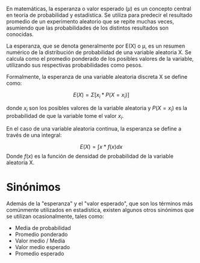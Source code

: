 En matemáticas, la esperanza o valor esperado ($\mu$) es un concepto central en teoría de probabilidad y estadística. Se utiliza para predecir el resultado promedio de un experimento aleatorio que se repite muchas veces, asumiendo que las probabilidades de los distintos resultados son conocidas.

La esperanza, que se denota generalmente por E(X) o μ, es un resumen numérico de la distribución de probabilidad de una variable aleatoria X. Se calcula como el promedio ponderado de los posibles valores de la variable, utilizando sus respectivas probabilidades como pesos.

Formalmente, la esperanza de una variable aleatoria discreta X se define como:

$$E(X) = Σ [x_i * P(X = x_i)]$$

donde $x_i$ son los posibles valores de la variable aleatoria y $P(X = x_i)$ es la probabilidad de que la variable tome el valor $x_i$.

En el caso de una variable aleatoria continua, la esperanza se define a través de una integral:

$$E(X) = ∫ x * f(x) dx$$
Donde $f(x)$ es la función de densidad de probabilidad de la variable aleatoria X.

# Sinónimos

Además de la "esperanza" y el "valor esperado", que son los términos más comúnmente utilizados en estadística, existen algunos otros sinónimos que se utilizan ocasionalmente, tales como:

-   Media de probabilidad
-   Promedio ponderado
-   Valor medio / Media
-   Valor medio esperado
-   Promedio esperado
